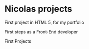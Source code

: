 # Nicolas projects
First project in HTML 5, for my portfolio

First steps as a Front-End developer

First Projects 
